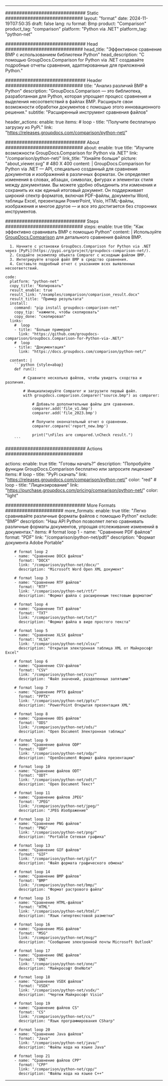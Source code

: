 
---
############################# Static ############################
layout: "format"
date:  2024-11-19T07:50:35
draft: false
lang: ru
format: Bmp
product: "Comparison"
product_tag: "comparison"
platform: "Python via .NET"
platform_tag: "python-net"

############################# Head ############################
head_title: "Эффективное сравнение BMP с использованием библиотеки Python"
head_description: "С помощью GroupDocs.Comparison for Python via .NET создавайте подробные отчеты сравнения, адаптированные для приложений Python."

############################# Header ############################
title: "Анализ различий BMP в Python" 
description: "GroupDocs.Comparison — это библиотека, разработанная для Python, которая упрощает процесс сравнения и выделения несоответствий в файлах BMP. Расширьте свои возможности обработки документов с помощью этого инновационного решения."
subtitle: "Расширенный инструмент сравнения файлов" 

header_actions:
  enable: true
  items:
    #  loop
    - title: "Получите бесплатную загрузку из PyPi."
      link: "https://releases.groupdocs.com/comparison/python-net/"
      
############################# About ############################
about:
    enable: true
    title: "Изучите возможности GroupDocs.Comparison for Python via .NET"
    link: "/comparison/python-net/"
    link_title: "Узнайте больше"
    picture: "about_viewer.svg" # 480 X 400
    content: |
       GroupDocs.Comparison for Python via .NET — API, специально созданный для сравнения документов и изображений в различных форматах. Он определяет изменения в словах, абзацах, символах, фигурах и элементах стиля между документами. Вы можете удобно объединить эти изменения и сохранить их как единый итоговый документ. Он поддерживает широкий спектр форматов, включая PDF-файлы, документы Word, таблицы Excel, презентации PowerPoint, Visio, HTML-файлы, изображения и многое другое — и все это достигается без сторонних инструментов.

############################# Steps ############################
steps:
    enable: true
    title: "Как эффективно сравнивать BMP с помощью Python"
    content: |
      Используйте [GroupDocs.Comparison](https://products.groupdocs.com/comparison/python-net/) для детального сравнения файлов BMP.
      
      1. Начните с установки GroupDocs.Comparison for Python via .NET через [PyPi](https://pypi.org/project/groupdocs-comparison-net/).
      2. Создайте экземпляр объекта Comparer с исходным файлом BMP.
      3. Интегрируйте второй файл BMP в средство сравнения.
      4. Составьте подробный отчет с указанием всех выявленных несоответствий.
   
    code:
      platform: "python-net"
      copy_title: "Копировать"
      result_enable: true
      result_link: "/examples/comparison/comparison_result.docx"
      result_title: "Пример результата"
      install:
        command: "pip install groupdocs-comparison-net"
        copy_tip: "нажмите, чтобы скопировать"
        copy_done: "скопировал"
      links:
        #  loop
        - title: "Больше примеров"
          link: "https://github.com/groupdocs-comparison/GroupDocs.Comparison-for-Python-via-.NET/"
        #  loop
        - title: "Документация"
          link: "https://docs.groupdocs.com/comparison/python-net/"
          
      content: |
        ```python {style=abap}
        def run():

            # Сравните несколько файлов, чтобы увидеть сходства и различия.

            # Инициализируйте Comparer и загрузите первый файл.
            with groupdocs.comparison.Comparer("source.bmp") as comparer:

                # Добавьте дополнительные файлы для сравнения.
                comparer.add('file_v1.bmp')
                comparer.add('file_2023.bmp')

                # Получите окончательный отчет о сравнении.
                comparer.compare('report_new.bmp')

                print("\nFiles are compared.\nCheck result.")
        ```            

############################# Actions ############################

actions:
  enable: true
  title: "Готовы начать?"
  description: "Попробуйте функции GroupDocs.Comparison бесплатно или запросите лицензию"
  items:
    #  loop
    - title: "PyPi скачать"
      link: "https://releases.groupdocs.com/comparison/python-net/"
      color: "red"
        #  loop
    - title: "Лицензирование"
      link: "https://purchase.groupdocs.com/pricing/comparison/python-net/"
      color: "light"


############################# More Formats #####################
more_formats:
    enable: true
    title: "Легко сравнивайте различные форматы файлов с помощью Python"
    exclude: "BMP"
    description: "Наш API Python позволяет легко сравнивать различные форматы документов, упрощая отслеживание изменений в документах."
    items: 
        # format loop 1
        - name: "Сравнение PDF файлов"
          format: "PDF"
          link: "/comparison/python-net/pdf/"
          description: "Формат документа Adobe Portable"

        # format loop 2
        - name: "Сравнение DOCX файлов"
          format: "DOCX"
          link: "/comparison/python-net/docx/"
          description: "Microsoft Word Open XML документ"

        # format loop 3
        - name: "Сравнение RTF файлов"
          format: "RTF"
          link: "/comparison/python-net/rtf/"
          description: "Формат файла с расширенным текстовым форматом"

        # format loop 4
        - name: "Сравнение TXT файлов"
          format: "TXT"
          link: "/comparison/python-net/txt/"
          description: "Формат файла в виде простого текста"

        # format loop 5
        - name: "Сравнение XLSX файлов"
          format: "XLSX"
          link: "/comparison/python-net/xlsx/"
          description: "Открытая электронная таблица XML от Майкрософт Excel"

        # format loop 6
        - name: "Сравнение CSV-файлов"
          format: "CSV"
          link: "/comparison/python-net/csv/"
          description: "Файл значений, разделенных запятыми"

        # format loop 7
        - name: "Сравнение PPTX файлов"
          format: "PPTX"
          link: "/comparison/python-net/pptx/"
          description: "PowerPoint Открытая презентация XML"

        # format loop 8
        - name: "Сравнение ODS файлов"
          format: "ODS"
          link: "/comparison/python-net/ods/"
          description: "Open Document Электронная таблица"

        # format loop 9
        - name: "Сравнение файлов ODP"
          format: "ODP"
          link: "/comparison/python-net/odp/"
          description: "OpenDocument Формат файла презентации"

        # format loop 10
        - name: "Сравнение файлов ODT"
          format: "ODT"
          link: "/comparison/python-net/odt/"
          description: "Open Document Текст"

        # format loop 11
        - name: "Сравнение файлов JPEG"
          format: "JPEG"
          link: "/comparison/python-net/jpeg/"
          description: "JPEG Изображение"

        # format loop 12
        - name: "Сравнение PNG файлов"
          format: "PNG"
          link: "/comparison/python-net/png/"
          description: "Portable Сетевая графика"

        # format loop 13
        - name: "Сравнение GIF файлов"
          format: "GIF"
          link: "/comparison/python-net/gif/"
          description: "Файл формата графического обмена"

        # format loop 14
        - name: "Сравнение BMP файлов"
          format: "BMP"
          link: "/comparison/python-net/bmp/"
          description: "Формат растрового файла"

        # format loop 15
        - name: "Сравнение HTML-файлов"
          format: "HTML"
          link: "/comparison/python-net/html/"
          description: "Язык гипертекстовой разметки"

        # format loop 16
        - name: "Сравнение MSG файлов"
          format: "MSG"
          link: "/comparison/python-net/msg/"
          description: "Сообщение электронной почты Microsoft Outlook"

        # format loop 17
        - name: "Сравнение ONE файлов"
          format: "ONE"
          link: "/comparison/python-net/one/"
          description: "Майкрософт OneNote"

        # format loop 18
        - name: "Сравнение VSDX файлов"
          format: "VSDX"
          link: "/comparison/python-net/vsdx/"
          description: "Чертеж Майкрософт Visio"

        # format loop 19
        - name: "Сравнение файлов CS"
          format: "CS"
          link: "/comparison/python-net/cs/"
          description: "Язык программирования CSharp"

        # format loop 20
        - name: "Сравнение Java файлов"
          format: "Java"
          link: "/comparison/python-net/java/"
          description: "Файлы кода на языке Java"
          
        # format loop 21
        - name: "Сравнение файлов CPP"
          format: "CPP"
          link: "/comparison/python-net/cpp/"
          description: "Файлы кода на языке C++"
---